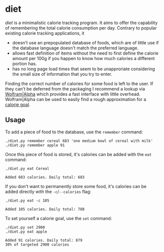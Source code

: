 # diet

*diet* is a minimalistic calorie tracking program. It aims to offer the capability of remembering the total calorie consumption per day. Contrary to popular existing calorie tracking applications, it

* doesn't use an prepopulated database of foods, which are of little use if the database language doesn't match the preferred language.
* allows fast definition of items without the need to first define the calorie amount per 100g if you happen to know how much calories a different portion has.
* has no long page load times that seem to be unapproriate considering the small size of information that you try to enter.

Finding the correct number of calories for some food is left to the user. If they can't be deferred from the packaging I recommend a lookup via [Wolfram|Alpha](http://www.wolframalpha.com) which provides a fast interface with little overhead. Wolfram|Alpha can be used to easily find a rough approximation for a [calorie goal](http://www.wolframalpha.com/input/?i=energy+expenditure).

## Usage

To add a piece of food to the database, use the `remember` command:

    ./diet.py remember cereal 683 'one medium bowl of cereal with milk'
    ./diet.py remember apple 91 

Once this piece of food is stored, it's calories can be added with the `eat` command:

    ./diet.py eat Cereal

    Added 683 calories. Daily total: 683

If you don't want to permanently store some food, it's calories can be added directly with the `-c`/`--calories` flag:

    ./diet.py eat -c 105

    Added 105 calories. Daily total: 788

To set yourself a calorie goal, use the `set` command:

    ./diet.py set 2900
    ./diet.py eat apple

    Added 91 calories. Daily total: 879
    30% of targeted 2900 calories

